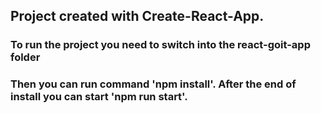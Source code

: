 ## Project created with Create-React-App.
### To run the project you need to switch into the react-goit-app folder
### Then you can run command 'npm install'. After the end of install you can start 'npm run start'.
